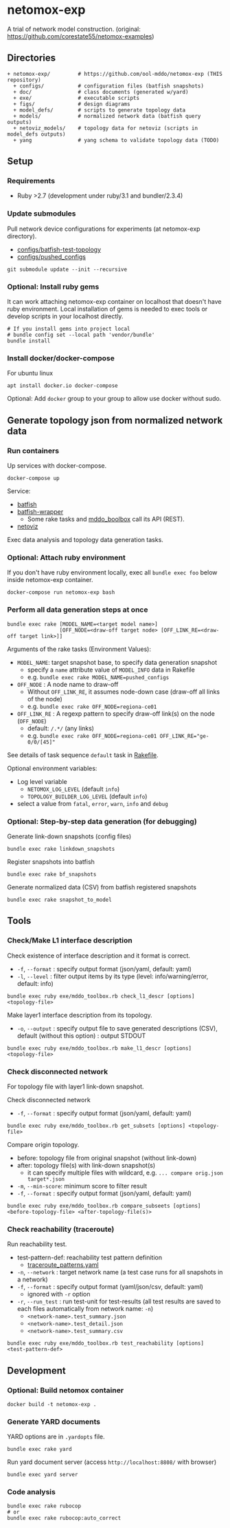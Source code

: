 

# netomox-exp

A trial of network model construction. (original: https://github.com/corestate55/netomox-examples)

## Directories

```text
+ netomox-exp/         # https://github.com/ool-mddo/netomox-exp (THIS repository)
  + configs/           # configuration files (batfish snapshots)
  + doc/               # class documents (generated w/yard)
  + exe/               # executable scripts
  + figs/              # design diagrams
  + model_defs/        # scripts to generate topology data
  + models/            # normalized network data (batfish query outputs)
  + netoviz_models/    # topology data for netoviz (scripts in model_defs outputs)
  + yang               # yang schema to validate topology data (TODO)
```

## Setup

### Requirements

- Ruby >2.7 (development under ruby/3.1 and bundler/2.3.4)

### Update submodules

Pull network device configurations for experiments (at netomox-exp directory).

- [configs/batfish-test-topology](https://github.com/corestate55/batfish-test-topology)
- [configs/pushed_configs](https://github.com/ool-mddo/pushed_configs)

```shell
git submodule update --init --recursive
```

### Optional: Install ruby gems

It can work attaching netomox-exp container on localhost that doesn't have ruby environment.
Local installation of gems is needed to exec tools or develop scripts in your localhost directly.

```shell
# If you install gems into project local
# bundle config set --local path 'vendor/bundle'
bundle install
```

### Install docker/docker-compose

For ubuntu linux

```shell
apt install docker.io docker-compose
```

Optional: Add `docker` group to your group to allow use docker without sudo.

## Generate topology json from normalized network data

### Run containers

Up services with docker-compose.

```shell
docker-compose up
```

Service:

- [batfish](https://github.com/batfish/batfish)
- [batfish-wrapper](https://github.com/ool-mddo/batfish-wrapper)
  - Some rake tasks and [mddo_boolbox](exe/mddo_toolbox.rb) call its API (REST).
- [netoviz](https://github.com/corestate55/netoviz)

Exec data analysis and topology data generation tasks.

### Optional: Attach ruby environment

If you don't have ruby environment locally, exec all `bundle exec foo` below inside netomox-exp container.

```shell
docker-compose run netomox-exp bash
```

### Perform all data generation steps at once

```text
bundle exec rake [MODEL_NAME=<target model name>]
                 [OFF_NODE=<draw-off target node> [OFF_LINK_RE=<draw-off target link>]]
```

Arguments of the rake tasks (Environment Values):

* `MODEL_NAME`: target snapshot base, to specify data generation snapshot
  * specify a `name` attribute value of `MODEL_INFO` data in Rakefile
  * e.g. `bundle exec rake MODEL_NAME=pushed_configs`
* `OFF_NODE` : A node name to draw-off
  * Without `OFF_LINK_RE`, it assumes node-down case (draw-off all links of the node)
  * e.g. `bundle exec rake OFF_NODE=regiona-ce01`
* `OFF_LINK_RE` : A regexp pattern to specify draw-off link(s) on the node (`OFF_NODE`)
  * default: `/.*/` (any links)
  * e.g. `bundle exec rake OFF_NODE=regiona-ce01 OFF_LINK_RE="ge-0/0/[45]"`

See details of task sequence `default` task in [Rakefile](./Rakefile).

Optional environment variables:

- Log level variable
  - `NETOMOX_LOG_LEVEL` (default `info`)
  - `TOPOLOGY_BUILDER_LOG_LEVEL` (default `info`)
- select a value from `fatal`, `error`, `warn`, `info` and `debug`

### Optional: Step-by-step data generation (for debugging)

Generate link-down snapshots (config files)

```shell
bundle exec rake linkdown_snapshots
```

Register snapshots into batfish

```shell
bundle exec rake bf_snapshots
```

Generate normalized data (CSV) from batfish registered snapshots

```shell
bundle exec rake snapshot_to_model
```


## Tools

### Check/Make L1 interface description

Check existence of interface description and it format is correct.

- `-f`, `--format` : specify output format (json/yaml, default: yaml)
- `-l`, `--level` : filter output items by its type (level: info/warning/error, default: info)

```text
bundle exec ruby exe/mddo_toolbox.rb check_l1_descr [options] <topology-file>
```

Make layer1 interface description from its topology.

- `-o`, `--output` : specify output file to save generated descriptions (CSV),
  default (without this option) : output STDOUT

```text
bundle exec ruby exe/mddo_toolbox.rb make_l1_descr [options] <topology-file>
```

### Check disconnected network

For topology file with layer1 link-down snapshot.

Check disconnected network

- `-f`, `--format` : specify output format (json/yaml, default: yaml)

```text
bundle exec ruby exe/mddo_toolbox.rb get_subsets [options] <topology-file>
```

Compare origin topology.

- before: topology file from original snapshot (without link-down)
- after: topology file(s) with link-down snapshot(s)
  - it can specify multiple files with wildcard, e.g. `... compare orig.json target*.json`
- `-m`, `--min-score`: minimum score to filter result
- `-f`, `--format` : specify output format (json/yaml, default: yaml)

```text
bundle exec ruby exe/mddo_toolbox.rb compare_subseets [options] <before-topology-file> <after-topology-file(s)>
```

### Check reachability (traceroute)

Run reachability test.

- test-pattern-def: reachability test pattern definition
  - [traceroute_patterns.yaml](exe/traceroute_patterns.yaml)
- `-n`, `--network` : target network name (a test case runs for all snapshots in a network)
- `-f`, `--format` : specify output format (yaml/json/csv, default: yaml)
  - ignored with `-r` option
- `-r`, `--run_test` : run test-unit for test-results
  (all test results are saved to each files automatically from network name: `-n`)
  - `<network-name>.test_summary.json`
  - `<network-name>.test_detail.json`
  - `<network-name>.test_summary.csv`

```text
bundle exec ruby exe/mddo_toolbox.rb test_reachability [options] <test-pattern-def>
```

## Development

### Optional: Build netomox container

```shell
docker build -t netomox-exp .
```

### Generate YARD documents

YARD options are in `.yardopts` file.

```shell
bundle exec rake yard
```

Run yard document server (access `http://localhost:8808/` with browser)

```shell
bundle exec yard server
```

### Code analysis

```shell
bundle exec rake rubocop
# or
bundle exec rake rubocop:auto_correct
```

